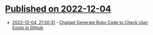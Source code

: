 # [Published on 2022-12-04](index.md)

* [2022-12-04, 21:50:31](https://lobste.rs/s/h5yfxa/chatgpt_generate_ruby_code_check_user) - [Chatgpt Generate Ruby Code to Check User Exists in Github](https://kracekumar.com/post/chatgpt-gh-profile-lookup/)
